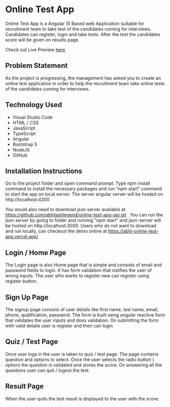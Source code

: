 # Online Test App

Online Test App is a Angular 15 Based web Application suitable for recruitment 
team to take test of the candidates coming for interviews. Candidates can 
register, login and take tests. After the test the candidates score will be given 
on results page. 

 Check out Live Preview [here](https://abhi-online-test-app.vercel.app/)

## Problem Statement

As the project is progressing, the management has asked you to create an online test application in order to help the recruitment team take online tests of the candidates coming for interviews.

## Technology Used

* Visual Studio Code
* HTML / CSS
* JavaScript
* TypeScript
* Angular
* Bootstrap 5
* NodeJS
* GitHub


## Installation Instructions

Go to the project folder and open command prompt. Type npm install command to install the 
necessary packages and run “npm start” command to start the app on local 
server. The server angular server will be hosted on http://localhost:4200 

You would also need to download json server available at 
https://github.com/abhilashlegend/online-test-app-api.git . You can run the 
json server by going to folder and running “npm start” and json-server will be 
hosted on http://localhost:3000. 
Users who do not want to download and run locally, can checkout the demo 
online at https://abhi-online-test-app.vercel.app/


## Login / Home Page 

The Login page is also Home page that is simple and consists of email and 
password fields to login. It has form validation that notifies the user of wrong 
inputs. The user who wants to register new can register using register button.

## Sign Up Page 

The signup page consists of user details like first name, last name, email, 
phone, qualification, password. The form is built using angular reactive form 
that validates the user inputs and does validation. On submitting the form with 
valid details user is register and then can login.

## Quiz / Test Page 

Once user logs in the user is taken to quiz / test page. The page contains 
question and options to select. Once the user selects the radio button ( option) 
the question is validated and stores the score. On answering all the questions 
user can quit / logout the test.

## Result Page

When the user quits the test result is displayed to the user with the score. 